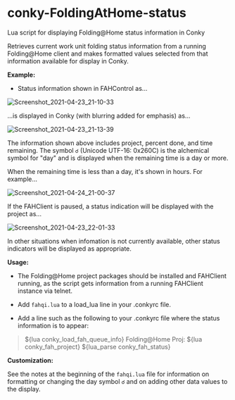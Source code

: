 # conky-FoldingAtHome-status
Lua script for displaying Folding@Home status information in Conky

Retrieves current work unit folding status information from a running Folding@Home client and makes formatted values selected from that information available for display in Conky.

**Example:**

- Status information shown in FAHControl as...

![Screenshot_2021-04-23_21-10-33](https://user-images.githubusercontent.com/17618397/115942754-c18a5a80-a479-11eb-9cf6-ecbb44280e2e.png)

...is displayed in Conky (with blurring added for emphasis) as...

![Screenshot_2021-04-23_21-13-39](https://user-images.githubusercontent.com/17618397/115942795-ea125480-a479-11eb-96a3-86e4c22a0456.png)

The information shown above includes project, percent done, and time remaining. The symbol `☌` (Unicode UTF-16: 0x260C) is the alchemical symbol for "day" and is displayed when the remaining time is a day or more.

When the remaining time is less than a day, it's shown in hours. For example...

![Screenshot_2021-04-24_21-00-37](https://user-images.githubusercontent.com/17618397/115976957-fc0afa80-a540-11eb-8f49-fa01b97019cc.png)

If the FAHClient is paused, a status indication will be displayed with the project as...

![Screenshot_2021-04-23_22-01-33](https://user-images.githubusercontent.com/17618397/115943696-83903500-a47f-11eb-9b6e-757eca8014bd.png)

In other situations when infomation is not currently available, other status indicators will be displayed as appropriate.

**Usage:**

- The Folding@Home project packages should be installed and FAHClient
  running, as the script gets information from a running FAHClient
  instance via telnet.
  
- Add `fahqi.lua` to a load_lua line in your .conkyrc file.

- Add a line such as the following to your .conkyrc file where the status information is to appear:
> ${lua conky_load_fah_queue_info} Folding@Home Proj: ${lua conky_fah_project} ${lua_parse conky_fah_status}
 
**Customization:**

See the notes at the beginning of the `fahqi.lua` file for information on formatting or changing the day symbol `☌` and on adding other data values to the display.
